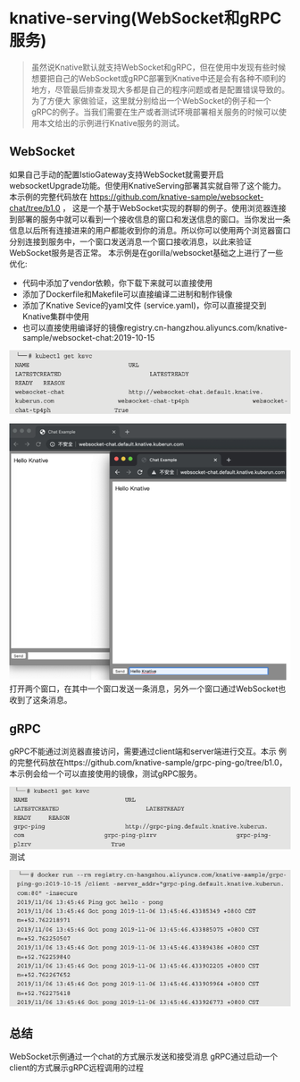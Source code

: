 # knative-serving(WebSocket和gRPC服务)
> 虽然说Knative默认就支持WebSocket和gRPC，但在使用中发现有些时候想要把自己的WebSocket或gRPC部署到Knative中还是会有各种不顺利的地方，尽管最后排查发现大多都是自己的程序问题或者是配置错误导致的。为了方便大 家做验证，这里就分别给出一个WebSocket的例子和一个gRPC的例子。当我们需要在生产或者测试环境部署相关服务的时候可以使用本文给出的示例进行Knative服务的测试。   

## WebSocket
如果自己手动的配置IstioGateway支持WebSocket就需要开启websocketUpgrade功能。但使用KnativeServing部署其实就自带了这个能力。本示例的完整代码放在 https://github.com/knative-sample/websocket-chat/tree/b1.0 ， 这是一个基于WebSocket实现的群聊的例子。使用浏览器连接到部署的服务中就可以看到一个接收信息的窗口和发送信息的窗口。当你发出一条信息以后所有连接进来的用户都能收到你的消息。所以你可以使用两个浏览器窗口分别连接到服务中，一个窗口发送消息一个窗口接收消息，以此来验证WebSocket服务是否正常。 
本示例是在gorilla/websocket基础之上进行了一些优化: 
* 代码中添加了vendor依赖，你下载下来就可以直接使用
* 添加了Dockerfile和Makefile可以直接编译二进制和制作镜像
* 添加了Knative Sevice的yaml文件 (service.yaml)，你可以直接提交到Knative集群中使用
* 也可以直接使用编译好的镜像registry.cn-hangzhou.aliyuncs.com/knative-sample/websocket-chat:2019-10-15

![](knative-servingWebSocket%E5%92%8CgRPC%E6%9C%8D%E5%8A%A1/ACB08C5D-A3B1-476D-B35B-3A520B9D694B.png)

![](knative-servingWebSocket%E5%92%8CgRPC%E6%9C%8D%E5%8A%A1/8A6E01B0-D9FF-4963-931F-2AE0C81F8EF5.png)
打开两个窗口，在其中一个窗口发送一条消息，另外一个窗口通过WebSocket也收到了这条消息。 

## gRPC 
gRPC不能通过浏览器直接访问，需要通过client端和server端进行交互。本示 例的完整代码放在https://github.com/knative-sample/grpc-ping-go/tree/b1.0，本示例会给一个可以直接使用的镜像，测试gRPC服务。 


![](knative-servingWebSocket%E5%92%8CgRPC%E6%9C%8D%E5%8A%A1/C162BE28-894D-4508-80B6-F5ACE022EDA1.png)
测试

![](knative-servingWebSocket%E5%92%8CgRPC%E6%9C%8D%E5%8A%A1/09012EC3-EB37-48F3-BAEE-2EDE16C6C6D7.png)

## 总结
WebSocket示例通过一个chat的方式展示发送和接受消息
gRPC通过启动一个client的方式展示gRPC远程调用的过程

